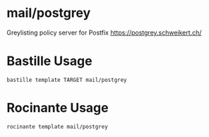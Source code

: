 # mail/postgrey
Greylisting policy server for Postfix
https://postgrey.schweikert.ch/

# Bastille Usage
```shell
bastille template TARGET mail/postgrey
```

# Rocinante Usage
```shell
rocinante template mail/postgrey
```
